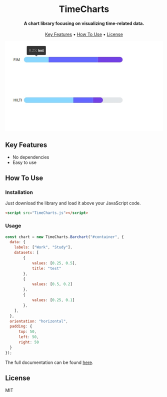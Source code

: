 
<h1 align="center">
  TimeCharts
  <br>
</h1>

<h4 align="center">A chart library focusing on visualizing time-related data.</h4>

<p align="center">
  <a href="#key-features">Key Features</a> •
  <a href="#how-to-use">How To Use</a> •
  <a href="#license">License</a>
</p>

![screenshot](readme/image1.jpeg)

## Key Features

* No dependencies
* Easy to use

## How To Use

### Installation
Just download the library and load it above your JavaScript code.

```html
<script src="TimeCharts.js"></script>
```

### Usage

```js
const chart = new TimeCharts.Barchart("#container", {
  data: {
    labels: ["Work", "Study"],
    datasets: [
        {
            values: [0.25, 0.5],
            title: "test"
        },
        {
            values: [0.5, 0.2]
        },
        {
            values: [0.25, 0.1]
        },
    ],
  },
  orientation: "horizontal",
  padding: {
      top: 50, 
      left: 50,
      right: 50
  }
});    
```

The full documentation can be found [here](https://robinweitzel.github.io/TimeCharts/).

## License

MIT
